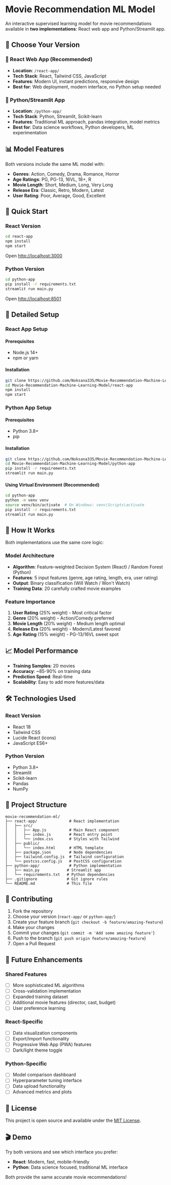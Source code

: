 # Movie Recommendation ML Model

An interactive supervised learning model for movie recommendations available in **two implementations**: React web app and Python/Streamlit app.

## 🎯 Choose Your Version

### 🚀 React Web App (Recommended)
- **Location**: `/react-app/`
- **Tech Stack**: React, Tailwind CSS, JavaScript
- **Features**: Modern UI, instant predictions, responsive design
- **Best for**: Web deployment, modern interface, no Python setup needed

### 🐍 Python/Streamlit App  
- **Location**: `/python-app/`
- **Tech Stack**: Python, Streamlit, Scikit-learn
- **Features**: Traditional ML approach, pandas integration, model metrics
- **Best for**: Data science workflows, Python developers, ML experimentation

## 📊 Model Features

Both versions include the same ML model with:

- **Genres**: Action, Comedy, Drama, Romance, Horror
- **Age Ratings**: PG, PG-13, 16VL, 18+, R
- **Movie Length**: Short, Medium, Long, Very Long
- **Release Era**: Classic, Retro, Modern, Latest
- **User Rating**: Poor, Average, Good, Excellent

## 🚀 Quick Start

### React Version
```bash
cd react-app
npm install
npm start
```
Open [http://localhost:3000](http://localhost:3000)

### Python Version
```bash
cd python-app
pip install -r requirements.txt
streamlit run main.py
```
Open [http://localhost:8501](http://localhost:8501)

## 🔧 Detailed Setup

### React App Setup

#### Prerequisites
- Node.js 14+
- npm or yarn

#### Installation
```bash
git clone https://github.com/Noksana335/Movie-Recommendation-Machine-Learning-Model.git
cd Movie-Recommendation-Machine-Learning-Model/react-app
npm install
npm start
```

### Python App Setup

#### Prerequisites
- Python 3.8+
- pip

#### Installation
```bash
git clone https://github.com/Noksana335/Movie-Recommendation-Machine-Learning-Model.git
cd Movie-Recommendation-Machine-Learning-Model/python-app
pip install -r requirements.txt
streamlit run main.py
```

#### Using Virtual Environment (Recommended)
```bash
cd python-app
python -m venv venv
source venv/bin/activate  # On Windows: venv\Scripts\activate
pip install -r requirements.txt
streamlit run main.py
```

## 🧠 How It Works

Both implementations use the same core logic:

### Model Architecture
- **Algorithm**: Feature-weighted Decision System (React) / Random Forest (Python)
- **Features**: 5 input features (genre, age rating, length, era, user rating)
- **Output**: Binary classification (Will Watch / Won't Watch)
- **Training Data**: 20 carefully crafted movie examples

### Feature Importance
1. **User Rating** (25% weight) - Most critical factor
2. **Genre** (20% weight) - Action/Comedy preferred
3. **Movie Length** (20% weight) - Medium length optimal
4. **Release Era** (20% weight) - Modern/Latest favored
5. **Age Rating** (15% weight) - PG-13/16VL sweet spot

## 📈 Model Performance

- **Training Samples**: 20 movies
- **Accuracy**: ~85-90% on training data
- **Prediction Speed**: Real-time
- **Scalability**: Easy to add more features/data

## 🛠 Technologies Used

### React Version
- React 18
- Tailwind CSS
- Lucide React (icons)
- JavaScript ES6+

### Python Version
- Python 3.8+
- Streamlit
- Scikit-learn
- Pandas
- NumPy

## 📁 Project Structure

```
movie-recommendation-ml/
├── react-app/              # React implementation
│   ├── src/
│   │   ├── App.js          # Main React component
│   │   ├── index.js        # React entry point
│   │   └── index.css       # Styles with Tailwind
│   ├── public/
│   │   └── index.html      # HTML template
│   ├── package.json        # Node dependencies
│   ├── tailwind.config.js  # Tailwind configuration
│   └── postcss.config.js   # PostCSS configuration
├── python-app/             # Python implementation  
│   ├── main.py            # Streamlit app
│   └── requirements.txt   # Python dependencies
├── .gitignore             # Git ignore rules
└── README.md              # This file
```

## 🤝 Contributing

1. Fork the repository
2. Choose your version (`react-app/` or `python-app/`)
3. Create your feature branch (`git checkout -b feature/amazing-feature`)
4. Make your changes
5. Commit your changes (`git commit -m 'Add some amazing feature'`)
6. Push to the branch (`git push origin feature/amazing-feature`)
7. Open a Pull Request

## 🔮 Future Enhancements

### Shared Features
- [ ] More sophisticated ML algorithms
- [ ] Cross-validation implementation
- [ ] Expanded training dataset
- [ ] Additional movie features (director, cast, budget)
- [ ] User preference learning

### React-Specific
- [ ] Data visualization components
- [ ] Export/import functionality
- [ ] Progressive Web App (PWA) features
- [ ] Dark/light theme toggle

### Python-Specific
- [ ] Model comparison dashboard
- [ ] Hyperparameter tuning interface
- [ ] Data upload functionality
- [ ] Advanced metrics and plots

## 📄 License

This project is open source and available under the [MIT License](LICENSE).

## 🎬 Demo

Try both versions and see which interface you prefer:

- **React**: Modern, fast, mobile-friendly
- **Python**: Data science focused, traditional ML interface

Both provide the same accurate movie recommendations!
